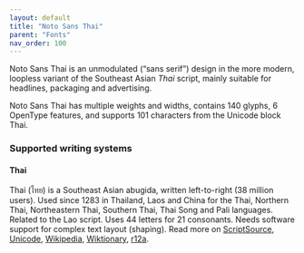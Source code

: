 ```yaml
---
layout: default
title: "Noto Sans Thai"
parent: "Fonts"
nav_order: 100
---
```

Noto Sans Thai is an unmodulated (“sans serif”) design in the more modern, loopless variant of the Southeast Asian _Thai_ script, mainly suitable for headlines, packaging and advertising. 

Noto Sans Thai has multiple weights and widths, contains 140 glyphs, 6 OpenType features, and supports 101 characters from the Unicode block Thai.


### Supported writing systems


#### Thai

Thai (<span class='autonym'>ไทย</span>) is a Southeast Asian abugida, written left-to-right (38 million users). Used since 1283 in Thailand, Laos and China for the Thai, Northern Thai, Northeastern Thai, Southern Thai, Thai Song and Pali languages. Related to the Lao script. Uses 44 letters for 21 consonants. Needs software support for complex text layout (shaping). Read more on [ScriptSource](https://scriptsource.org/scr/Thai), [Unicode](https://www.unicode.org/versions/Unicode13.0.0/ch16.pdf#G46485), [Wikipedia](https://en.wikipedia.org/wiki/ISO_15924:Thai), [Wiktionary](https://en.wiktionary.org/wiki/Category:Thai_script), [r12a](https://r12a.github.io/scripts/links?iso=Thai).

